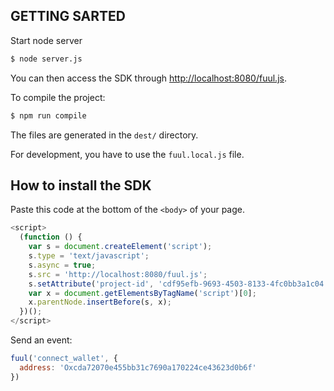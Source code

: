 ## GETTING SARTED

Start node server

```bash
$ node server.js
```

You can then access the SDK through [http://localhost:8080/fuul.js](http://localhost:8080/fuul.js).

To compile the project:

```bash
$ npm run compile
```

The files are generated in the `dest/` directory.

For development, you have to use the `fuul.local.js` file.

## How to install the SDK

Paste this code at the bottom of the `<body>` of your page.

```javascript
<script>
  (function () {
    var s = document.createElement('script');
    s.type = 'text/javascript';
    s.async = true;
    s.src = 'http://localhost:8080/fuul.js';
    s.setAttribute('project-id', 'cdf95efb-9693-4503-8133-4fc0bb3a1c04');
    var x = document.getElementsByTagName('script')[0];
    x.parentNode.insertBefore(s, x);
  })();
</script>
```

Send an event:

```javascript
fuul('connect_wallet', {
  address: 'Oxcda72070e455bb31c7690a170224ce43623d0b6f'
})
```

